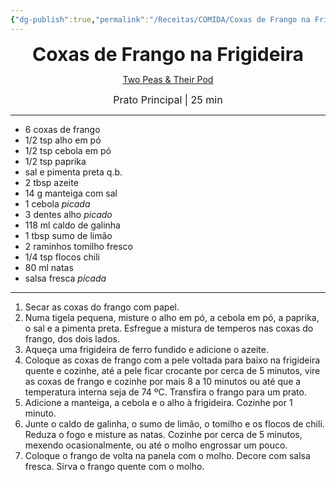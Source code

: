```yaml
---
{"dg-publish":true,"permalink":"/Receitas/COMIDA/Coxas de Frango na Frigideira/","title":"Coxas de Frango na Frigideira","tags":["💚ok"]}
---
```


<div style="text-align: center;"> <span style="font-size: 30px;"><b>Coxas de Frango na Frigideira</b></span> </div>

<span class="center"> <center> [Two Peas & Their Pod](https://www.twopeasandtheirpod.com/easy-skillet-chicken-thighs/) </center></span>

<div style="text-align: center;"> <span style="font-size: 16px;">  Prato Principal | 25 min </span> </div>

---
- 6 coxas de frango
- 1/2 tsp alho em pó
- 1/2 tsp cebola em pó
- 1/2 tsp paprika
- sal e pimenta preta q.b.
- 2 tbsp azeite
- 14 g manteiga com sal
- 1 cebola *picada*
- 3 dentes alho *picado*
- 118 ml caldo de galinha
- 1 tbsp sumo de limão
- 2 raminhos tomilho fresco
- 1/4 tsp flocos chili
- 80 ml natas
- salsa fresca *picada*
---
1. Secar as coxas do frango com papel.
2. Numa tigela pequena, misture o alho em pó, a cebola em pó, a paprika, o sal e a pimenta preta. Esfregue a mistura de temperos nas coxas do frango, dos dois lados.
3. Aqueça uma frigideira de ferro fundido e adicione o azeite.
4. Coloque as coxas de frango com a pele voltada para baixo na frigideira quente e cozinhe, até a pele ficar crocante por cerca de 5 minutos, vire as coxas de frango e cozinhe por mais 8 a 10 minutos ou até que a temperatura interna seja de 74 ºC. Transfira o frango para um prato.
5. Adicione a manteiga, a cebola e o alho à frigideira. Cozinhe por 1 minuto.
6. Junte o caldo de galinha, o sumo de limão, o tomilho e os flocos de chili. Reduza o fogo e misture as natas. Cozinhe por cerca de 5 minutos, mexendo ocasionalmente, ou até o molho engrossar um pouco.
7. Coloque o frango de volta na panela com o molho. Decore com salsa fresca. Sirva o frango quente com o molho.